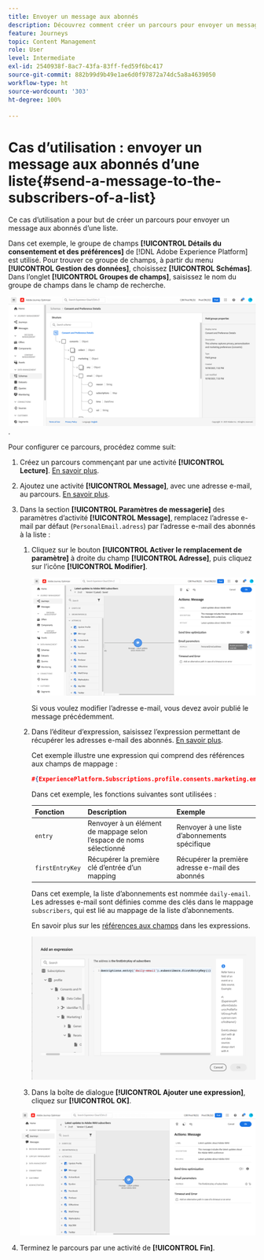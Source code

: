 ```yaml
---
title: Envoyer un message aux abonnés
description: Découvrez comment créer un parcours pour envoyer un message aux abonnés d’une liste.
feature: Journeys
topic: Content Management
role: User
level: Intermediate
exl-id: 2540938f-8ac7-43fa-83ff-fed59f6bc417
source-git-commit: 882b99d9b49e1ae6d0f97872a74dc5a8a4639050
workflow-type: ht
source-wordcount: '303'
ht-degree: 100%

---
```


# Cas d’utilisation : envoyer un message aux abonnés d’une liste{#send-a-message-to-the-subscribers-of-a-list}

Ce cas d’utilisation a pour but de créer un parcours pour envoyer un message aux abonnés d’une liste.

Dans cet exemple, le groupe de champs **[!UICONTROL Détails du consentement et des préférences]** de [!DNL Adobe Experience Platform] est utilisé. Pour trouver ce groupe de champs, à partir du menu **[!UICONTROL Gestion des données]**, choisissez **[!UICONTROL Schémas]**. Dans l’onglet **[!UICONTROL Groupes de champs]**, saisissez le nom du groupe de champs dans le champ de recherche.

![Ce groupe de champs comprend l’élément abonnements](assets/consent-and-preference-details-field-group.png).

Pour configurer ce parcours, procédez comme suit:

1. Créez un parcours commençant par une activité **[!UICONTROL Lecture]**. [En savoir plus](journey-gs.md).
1. Ajoutez une activité **[!UICONTROL Message]**, avec une adresse e-mail, au parcours. [En savoir plus](journeys-message.md).
1. Dans la section **[!UICONTROL Paramètres de messagerie]** des paramètres d’activité **[!UICONTROL Message]**, remplacez l’adresse e-mail par défaut (`PersonalEmail.adress`) par l’adresse e-mail des abonnés à la liste :

   1. Cliquez sur le bouton **[!UICONTROL Activer le remplacement de paramètre]** à droite du champ **[!UICONTROL Adresse]**, puis cliquez sur l’icône **[!UICONTROL Modifier]**.

      ![](assets/message-to-subscribers-uc-1.png)

      Si vous voulez modifier l’adresse e-mail, vous devez avoir publié le message précédemment.

   1. Dans l’éditeur d’expression, saisissez l’expression permettant de récupérer les adresses e-mail des abonnés. [En savoir plus](expression/expressionadvanced.md).

      Cet exemple illustre une expression qui comprend des références aux champs de mappage :

      ```json
      #{ExperiencePlatform.Subscriptions.profile.consents.marketing.email.subscriptions.entry('daily-email').subscribers.firstEntryKey()}
      ```

      Dans cet exemple, les fonctions suivantes sont utilisées :

      | Fonction | Description | Exemple |
      | --- | --- | --- |
      | `entry` | Renvoyer à un élément de mappage selon l’espace de noms sélectionné | Renvoyer à une liste d’abonnements spécifique |
      | `firstEntryKey` | Récupérer la première clé d’entrée d’un mapping | Récupérer la première adresse e-mail des abonnés |

      Dans cet exemple, la liste d’abonnements est nommée `daily-email`. Les adresses e-mail sont définies comme des clés dans le mappage `subscribers`, qui est lié au mappage de la liste d’abonnements. 

      En savoir plus sur les [références aux champs](expression/field-references.md) dans les expressions. 

      ![](assets/message-to-subscribers-uc-2.png)

   1. Dans la boîte de dialogue **[!UICONTROL Ajouter une expression]**, cliquez sur **[!UICONTROL OK]**. 

   ![](assets/message-to-subscribers-uc-3.png)

1. Terminez le parcours par une activité de **[!UICONTROL Fin]**.
